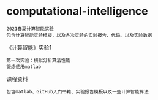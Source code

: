 # computational-intelligence
    2021春夏计算智能实验
    包含计算智能实验模板，以及各次实验的实验报告、代码、以及实验数据

《计算智能》实验1

    第一次实验：模拟分析算法性能
    锻炼使用matlab
    
课程资料

    包含matlab、GitHub入门书籍、实验报告模板以及一些计算智能算法
